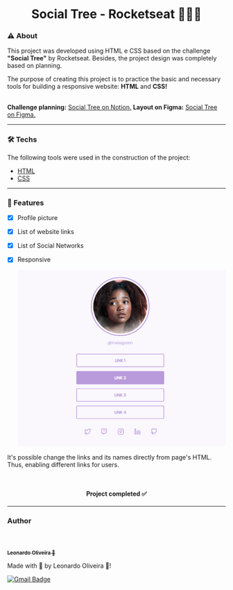 <h1 align="center">Social Tree - Rocketseat 👩‍💻🚀</h1>


### ⚠ About 

<p>This project was developed using HTML e CSS based on the challenge <strong>"Social Tree"</strong> by Rocketseat. Besides, the project design was completely based on planning.</p>
<p>The purpose of creating this project is to practice the basic and necessary tools for building a responsive website: <strong>HTML</strong> and <strong>CSS!</strong></p>

<br>

<p style="display:inline"><strong>Challenge planning:</strong>
<a href="https://efficient-sloth-d85.notion.site/Desafio-Social-Tree-a4008e467a3248c4b05c97cf78aea44f">Social Tree on Notion.</a></p>

<p style="display:inline"><strong>Layout on Figma:</strong>
<a href="https://www.figma.com/file/DVeBKoblVYnT8MoWiGntSu/DD-%2F-Social-links-(Copy)?node-id=0%3A1">Social Tree on Figma.</a></P

<br>


---
### 🛠 Techs

The following tools were used in the construction of the project:

 - [HTML](https://www.w3schools.com/html/)
 - [CSS](https://www.w3schools.com/css/)

---

### 🌟 Features

- [x] Profile picture
- [x] List of website links
- [x] List of Social Networks
- [x] Responsive
  
  ![exemple](readme_img1.png)

<p>It's possible change the links and its names directly from page's HTML. Thus, enabling different links for users.</p>

<br>
<h4 align="center"> 
	 Project completed ✅
</h4>


---
### Author

<br>

<a href="https://blog.rocketseat.com.br/author/thiago/">
 <img style="border-radius: 50%;" src="https://avatars.githubusercontent.com/u/68858787?s=96&v=4" width="100px;" alt=""/>
 <br />
 <sub><b>Leonardo Oliveira 🚀</b></sub></a> 
 <a href="https://github.com/leonardo7k" title="Rocketseat"></a>

<p>Made with 💜 by Leonardo Oliveira 👋!</p>

[![Gmail Badge](https://img.shields.io/badge/-oleonardo78@gmail.com-c14438?style=flat-square&logo=Gmail&logoColor=white&link=mailto:oleonardo78@gmail.com)](mailto:oleonardo78@gmail.com)
